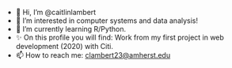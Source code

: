 - 👋 Hi, I’m @caitlinlambert
- 👀 I’m interested in computer systems and data analysis!
- 🌱 I’m currently learning R/Python.
- ✨ On this profile you will find: Work from my first project in web development (2020) with Citi.
- 📫 How to reach me: clambert23@amherst.edu

<!---
caitlinlambert/caitlinlambert is a ✨ special ✨ repository because its `README.md` (this file) appears on your GitHub profile.
You can click the Preview link to take a look at your changes.
--->
